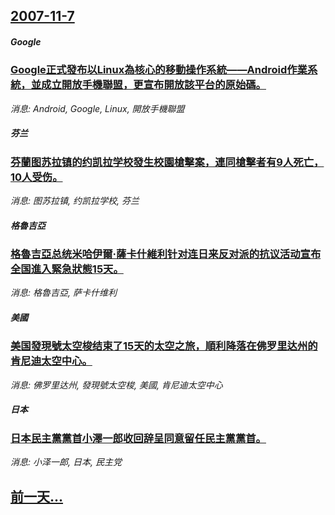 ## [2007-11-7](/news/2007/11/7/index.md)

##### Google
### [Google正式發布以Linux為核心的移動操作系統——Android作業系統，並成立開放手機聯盟，更宣布開放該平台的原始碼。](/news/2007/11/7/Google正式發布以Linux為核心的移動操作系統-Android作業系統-並成立開放手機聯盟-更宣布開放該平台的原.md)
_消息: Android, Google, Linux, 開放手機聯盟_

##### 芬兰
### [芬蘭图苏拉镇的约凯拉学校發生校園槍擊案，連同槍擊者有9人死亡，10人受伤。](/news/2007/11/7/芬蘭图苏拉镇的约凯拉学校發生校園槍擊案-連同槍擊者有9人死亡-10人受伤.md)
_消息: 图苏拉镇, 约凯拉学校, 芬兰_

##### 格魯吉亞
### [格魯吉亞总统米哈伊爾·薩卡什維利针对连日来反对派的抗议活动宣布全国進入緊急狀態15天。](/news/2007/11/7/格魯吉亞总统米哈伊爾-薩卡什維利针对连日来反对派的抗议活动宣布全国進入緊急狀態15天.md)
_消息: 格魯吉亞, 萨卡什维利_

##### 美國
### [美国發現號太空梭结束了15天的太空之旅，順利降落在佛罗里达州的肯尼迪太空中心。](/news/2007/11/7/美国發現號太空梭结束了15天的太空之旅-順利降落在佛罗里达州的肯尼迪太空中心.md)
_消息: 佛罗里达州, 發現號太空梭, 美國, 肯尼迪太空中心_

##### 日本
### [日本民主黨黨首小澤一郎收回辞呈同意留任民主黨黨首。](/news/2007/11/7/日本民主黨黨首小澤一郎收回辞呈同意留任民主黨黨首.md)
_消息: 小泽一郎, 日本, 民主党_

## [前一天...](/news/2007/11/6/index.md)

